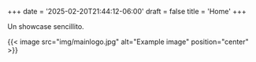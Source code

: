 +++
date = '2025-02-20T21:44:12-06:00'
draft = false 
title = 'Home'
+++

Un showcase sencillito.

{{< image src="img/mainlogo.jpg" alt="Example image" position="center" >}}

<!-- ![HFCLogo](/img/mainlogo.jpg) -->
